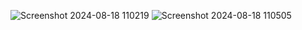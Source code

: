![Screenshot 2024-08-18 110219](https://github.com/user-attachments/assets/ec906efc-6c91-4a3f-8035-a8bea032a0f8)
![Screenshot 2024-08-18 110505](https://github.com/user-attachments/assets/d87577db-2217-4c18-98fc-908fe0ff7308)
